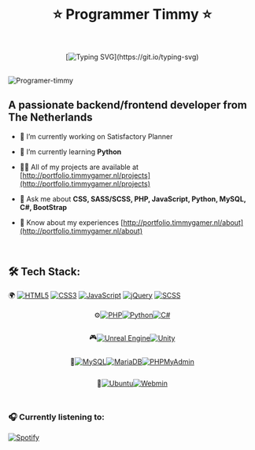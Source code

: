 <div align="center">
  <h1>⭐️ Programmer Timmy ⭐️</h1>  
  <Br>
  
  [![Typing SVG](https://readme-typing-svg.demolab.com?font=Fira+Code&pause=1000&center=true&vCenter=true&random=false&width=435&lines=I'm+Programmer+Timmy!;Welkom+to+my+profile!;Have+a+look+around!)](https://git.io/typing-svg)
  
  <Br>
</div>

<img src="https://komarev.com/ghpvc/?username=Programer-timmy&label=Profile%20views&color=ff80ff&style=flat" alt="Programer-timmy" />


## A passionate backend/frontend developer from The Netherlands

- 🔭 I’m currently working on Satisfactory Planner
- 🌱 I’m currently learning **Python**
- 👨‍💻 All of my projects are available at [http://portfolio.timmygamer.nl/projects](http://portfolio.timmygamer.nl/projects)
- 💬 Ask me about **CSS, SASS/SCSS, PHP, JavaScript, Python, MySQL, C#, BootStrap**
- 📄 Know about my experiences [http://portfolio.timmygamer.nl/about](http://portfolio.timmygamer.nl/about)

  <Br>
## 🛠 Tech Stack:
<div>
    <span ">🌍</span>
    <a href="#"><img src="https://img.shields.io/badge/HTML5-E34F26?style=flat&logo=html5&labelColor=gray" alt="HTML5"></a>
    <a href="#"><img src="https://img.shields.io/badge/CSS3-1572B6?style=flat&logo=css3&logoColor=1572B6&labelColor=gray" alt="CSS3"></a>
    <a href="#"><img src="https://img.shields.io/badge/JavaScript-F7DF1E?style=flat&logo=javascript&labelColor=gray" alt="JavaScript"></a>
    <a href="#"><img src="https://img.shields.io/badge/jQuery-0769AD?style=flat&logo=jquery&labelColor=gray" alt="jQuery"></a>
    <a href="#"><img src="https://img.shields.io/badge/SCSS-CC6699?style=flat&logo=sass&labelColor=gray" alt="SCSS"></a>
  </div>
  <br>
  
  <div style="display: flex; justify-content: center; align-items: center; margin-bottom: 10px;">
    <span>⚙️</span>
    <a href="#"><img src="https://img.shields.io/badge/PHP-777BB4?style=flat&logo=php&labelColor=gray" alt="PHP"></a>
    <a href="#"><img src="https://img.shields.io/badge/Python-3776AB?style=flat&logo=python&labelColor=gray" alt="Python"></a>
    <a href="#"><img src="https://img.shields.io/badge/C%23-239120?style=flat&logo=c-sharp&labelColor=gray" alt="C#"></a>
  </div>
  <br>

  <div style="display: flex; justify-content: center; align-items: center; margin-bottom: 10px;">
    <span>🎮</span>
    <a href="#"><img src="https://img.shields.io/badge/Unreal%20Engine-313131?style=flat&logo=unreal-engine&labelColor=gray" alt="Unreal Engine"></a>
    <a href="#"><img src="https://img.shields.io/badge/Unity-000000?style=flat&logo=unity&labelColor=gray" alt="Unity"></a>
  </div>
  <br>

  <div style="display: flex; justify-content: center; align-items: center; margin-bottom: 10px;">
    <span>🔧</span>
    <a href="#"><img src="https://img.shields.io/badge/MySQL-4479A1?style=flat&logo=mysql&labelColor=gray" alt="MySQL"></a>
    <a href="#"><img src="https://img.shields.io/badge/MariaDB-003545?style=flat&logo=mariadb&labelColor=gray" alt="MariaDB"></a>
    <a href="#"><img src="https://img.shields.io/badge/PHPMyAdmin-4D4D4D?style=flat&logo=phpmyadmin&labelColor=gray" alt="PHPMyAdmin"></a>
  </div>
  <br>

  <div style="display: flex; justify-content: center; align-items: center; margin-bottom: 10px;">
    <span>🐧</span>
    <a href="#"><img src="https://img.shields.io/badge/Ubuntu-E95420?style=flat&logo=ubuntu&labelColor=gray" alt="Ubuntu"></a>
    <a href="#"><img src="https://img.shields.io/badge/Webmin-00FF00?style=flat&logo=webmin&labelColor=gray" alt="Webmin"></a>
  </div>
</div>
<Br>


### 🎧 Currently listening to:

[![Spotify](https://spotify-now-playing-programmer-timmy.vercel.app/api/spotify)](https://open.spotify.com/user/pvep73542lioge14tc4if7615)



